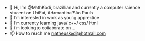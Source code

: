 - 👋 Hi, I’m @MathKodi, brazillian and currently a computer science student on UniFai, Adamantina/São Paulo.
- 👀 I’m interested in work as young apprentice
- 🌱 I’m currently learning java/ c++/ css/ html
- 💞️ I’m looking to collaborate on ...
- 📫 How to reach me matheuskodi@hotmail.com

<!---
MathKodi/MathKodi is a ✨ special ✨ repository because its `README.md` (this file) appears on your GitHub profile.
You can click the Preview link to take a look at your changes.
--->
